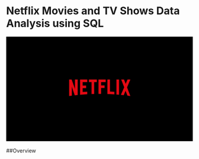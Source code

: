 # Netflix Movies and TV Shows Data  Analysis using SQL
![Netflix Logo](https://github.com/Mo-sajid/Netflix_SQL_Project/blob/main/Netflix%20Logo.jpg)

##Overview

